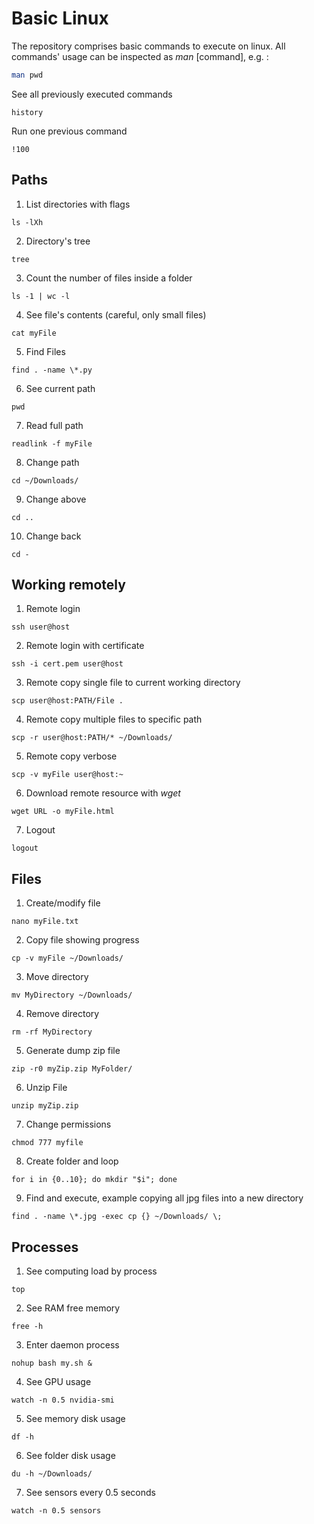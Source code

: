 # Basic Linux
The repository comprises basic commands to execute on linux. All commands' usage can be inspected as *man* [command], e.g. :
```bash
man pwd
```
See all previously executed commands
```
history
```
Run one previous command
```
!100
```
## Paths
1. List directories with flags
```
ls -lXh
```
2. Directory's tree
```
tree
```
3. Count the number of files inside a folder
```
ls -1 | wc -l
```
4. See file's contents (careful, only small files)
```
cat myFile
```
5. Find Files
```
find . -name \*.py
```
6. See current path
```
pwd
```
7. Read full path
```
readlink -f myFile
```
8. Change path
```
cd ~/Downloads/
```
9. Change above
```
cd ..
```
10. Change back
```
cd -
```
## Working remotely
1. Remote login
```
ssh user@host
```
2. Remote login with certificate
```
ssh -i cert.pem user@host
```
3. Remote copy single file to current working directory
```
scp user@host:PATH/File .
```
4. Remote copy multiple files to specific path
```
scp -r user@host:PATH/* ~/Downloads/
```
5. Remote copy verbose
```
scp -v myFile user@host:~
```
6. Download remote resource with *wget*
```
wget URL -o myFile.html
```
7. Logout
```
logout
```
## Files
1. Create/modify file
```
nano myFile.txt
```
2. Copy file showing progress
```
cp -v myFile ~/Downloads/
```
3. Move directory
```
mv MyDirectory ~/Downloads/
```
4. Remove directory
```
rm -rf MyDirectory
```
5. Generate dump zip file
```
zip -r0 myZip.zip MyFolder/
```
6. Unzip File
```
unzip myZip.zip
```
7. Change permissions
```
chmod 777 myfile
```
8. Create folder and loop
```
for i in {0..10}; do mkdir "$i"; done
```
9. Find and execute, example copying all jpg files into a new directory
```
find . -name \*.jpg -exec cp {} ~/Downloads/ \;
```
## Processes
1. See computing load by process
```
top
```
2. See RAM free memory
```
free -h
```
3. Enter daemon process 
```
nohup bash my.sh &
```
4. See GPU usage
```
watch -n 0.5 nvidia-smi
```
5. See memory disk usage
```
df -h
```
6. See folder disk usage
```
du -h ~/Downloads/
``` 
7. See sensors every 0.5 seconds
``` 
watch -n 0.5 sensors
```
